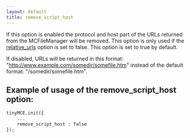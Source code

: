 ```yaml
---
layout: default
title: remove_script_host
---
```


If this option is enabled the protocol and host part of the URLs returned from the MCFileManager will be removed. This option is only used if the [relative_urls](../configuration/Configuration3x@relative_urls) option is set to false. This option is set to true by default.

If disabled, URLs will be returned in this format: "http://www.example.com/somedir/somefile.htm" instead of the default format: "/somedir/somefile.htm".

## Example of usage of the remove_script_host option:

```html
tinyMCE.init({
	...
	remove_script_host : false
});
```